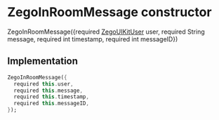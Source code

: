 


# ZegoInRoomMessage constructor







ZegoInRoomMessage({required [ZegoUIKitUser](../../zego_uikit_prebuilt_live_audio_room/ZegoUIKitUser-class.md) user, required String message, required int timestamp, required int messageID})





## Implementation

```dart
ZegoInRoomMessage({
  required this.user,
  required this.message,
  required this.timestamp,
  required this.messageID,
});
```







